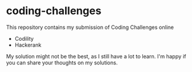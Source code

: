 # coding-challenges

This repository contains my submission of Coding Challenges online
- Codility
- Hackerank

My solution might not be the best, as I still have a lot to learn. I'm happy if you can share your thoughts on my solutions.
